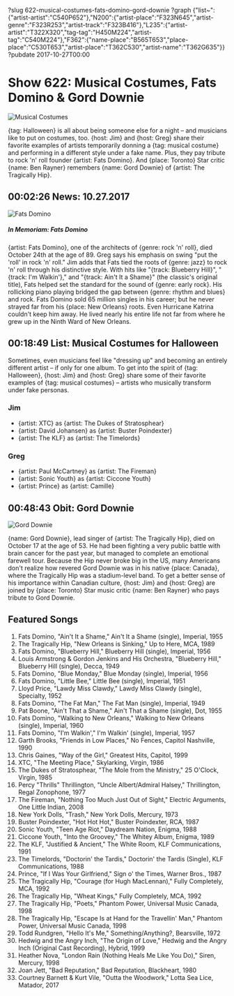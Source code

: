 ?slug 622-musical-costumes-fats-domino-gord-downie
?graph {"list~":{"artist-artist":"C540P652"},"N200":{"artist-place":"F323N645","artist-genre":"F323R253","artist-track":"F323B416"},"L235":{"artist-artist":"T322X320","tag-tag":"H450M224","artist-tag":"C540M224"},"F362":{"name-place":"B565T653","place-place":"C530T653","artist-place":"T362C530","artist-name":"T362G635"}}
?pubdate 2017-10-27T00:00
# Show 622: Musical Costumes, Fats Domino & Gord Downie
![Musical Costumes](//static.soundopinions.org/images/2017/musicalcostumes_web.jpg)

{tag: Halloween} is all about being someone else for a night – and musicians like to put on costumes, too. {host: Jim} and {host: Greg} share their favorite examples of artists temporarily donning a {tag: musical costume} and performing in a different style under a fake name. Plus, they pay tribute to rock 'n' roll founder {artist: Fats Domino}. And {place: Toronto} Star critic {name: Ben Rayner} remembers {name: Gord Downie} of {artist: The Tragically Hip}.


##  00:02:26 News: 10.27.2017
![Fats Domino](https://s3.amazonaws.com/sound-images/images/2017/02-Fats_at_Piano.jpg)

##### In Memoriam: Fats Domino

{artist: Fats Domino}, one of the architects of {genre: rock 'n' roll}, died October 24th at the age of 89. Greg says his emphasis on swing "put the 'roll' in rock 'n' roll." Jim adds that Fats tied the roots of {genre: jazz} to rock 'n' roll through his distinctive style. With hits like "{track: Blueberry Hill}", "{track: I'm Walkin'}," and "{track: Ain't It a Shame}" (the classic's original title), Fats helped set the standard for the sound of {genre: early rock}. His rollicking piano playing bridged the gap between {genre: rhythm and blues} and rock. Fats Domino sold 65 million singles in his career; but he never strayed far from his {place: New Orleans} roots. Even Hurricane Katrina couldn't keep him away. He lived nearly his entire life not far from where he grew up in the Ninth Ward of New Orleans.

## 00:18:49 List: Musical Costumes for Halloween
Sometimes, even musicians feel like "dressing up" and becoming an entirely different artist – if only for one album. To get into the spirit of {tag: Halloween}, {host: Jim} and {host: Greg} share some of their favorite examples of {tag: musical costumes} – artists who musically transform under fake personas.

### Jim
- {artist: XTC} as {artist: The Dukes of Stratosphear}
- {artist: David Johansen} as {artist: Buster Poindexter}
- {artist: The KLF} as {artist: The Timelords}

### Greg
- {artist: Paul McCartney} as {artist: The Fireman}
- {artist: Sonic Youth} as {artist: Ciccone Youth}
- {artist: Prince} as {artist: Camille}


## 00:48:43 Obit: Gord Downie

![Gord Downie](//static.soundopinions.org/images/2017/gorddownie_web.jpg)

{name: Gord Downie}, lead singer of {artist: The Tragically Hip}, died on October 17 at the age of 53. He had been fighting a very public battle with brain cancer for the past year, but managed to complete an emotional farewell tour. Because the Hip never broke big in the US, many Americans don't realize how revered Gord Downie was in his native {place: Canada}, where the Tragically Hip was a stadium-level band. To get a better sense of his importance within Canadian culture, {host: Jim} and {host: Greg} are joined by {place: Toronto} Star music critic {name: Ben Rayner} who pays tribute to Gord Downie.

## Featured Songs


1. Fats Domino, "Ain't It a Shame," Ain't It a Shame (single), Imperial, 1955
1. The Tragically Hip, "New Orleans is Sinking," Up to Here, MCA, 1989
1. Fats Domino, "Blueberry Hill," Blueberry Hill (single), Imperial, 1956
1. Louis Armstrong & Gordon Jenkins and His Orchestra, "Blueberry Hill," Blueberry Hill (single), Decca, 1949
1. Fats Domino, "Blue Monday," Blue Monday (single), Imperial, 1956
1. Fats Domino, "Little Bee," Little Bee (single), Imperial, 1951
1. Lloyd Price, "Lawdy Miss Clawdy," Lawdy Miss Clawdy (single), Specialty, 1952
1. Fats Domino, "The Fat Man," The Fat Man (single), Imperial, 1949
1. Pat Boone, "Ain't That a Shame," Ain't That a Shame (single), Dot, 1955
1. Fats Domino, "Walking to New Orleans," Walking to New Orleans (single), Imperial, 1960
1. Fats Domino, "I'm Walkin'," I'm Walkin' (single), Imperial, 1957
1. Garth Brooks, "Friends in Low Places," No Fences, Capitol Nashville, 1990
1. Chris Gaines, "Way of the Girl," Greatest Hits, Capitol, 1999
1. XTC, "The Meeting Place," Skylarking, Virgin, 1986
1. The Dukes of Stratosphear, "The Mole from the Ministry," 25 O'Clock, Virgin, 1985
1. Percy "Thrills" Thrillington, "Uncle Albert/Admiral Halsey," Thrillington, Regal Zonophone, 1977
1. The Fireman, "Nothing Too Much Just Out of Sight," Electric Arguments, One Little Indian, 2008
1. New York Dolls, "Trash," New York Dolls, Mercury, 1973
1. Buster Poindexter, "Hot Hot Hot," Buster Poindexter, RCA, 1987
1. Sonic Youth, "Teen Age Riot," Daydream Nation, Enigma, 1988
1. Ciccone Youth, "Into the Groovey," The Whitey Album, Enigma, 1989
1. The KLF, "Justified & Ancient," The White Room, KLF Communications, 1991
1. The Timelords, "Doctorin' the Tardis," Doctorin' the Tardis (Single), KLF Communications, 1988
1. Prince, "If I Was Your Girlfriend," Sign o' the Times, Warner Bros., 1987
1. The Tragically Hip, "Courage (for Hugh MacLennan)," Fully Completely, MCA, 1992
1. The Tragically Hip, "Wheat Kings," Fully Completely, MCA, 1992
1. The Tragically Hip, "Poets," Phantom Power, Universal Music Canada, 1998
1. The Tragically Hip, "Escape Is at Hand for the Travellin' Man," Phantom Power, Universal Music Canada, 1998
1. Todd Rundgren, "Hello It's Me," Something/Anything?, Bearsville, 1972
1. Hedwig and the Angry Inch, "The Origin of Love," Hedwig and the Angry Inch (Original Cast Recording), Hybrid, 1999
1. Heather Nova, "London Rain (Nothing Heals Me Like You Do)," Siren, Mercury, 1998
1. Joan Jett, "Bad Reputation," Bad Reputation, Blackheart, 1980
1. Courtney Barnett & Kurt Vile, "Outta the Woodwork," Lotta Sea Lice, Matador, 2017